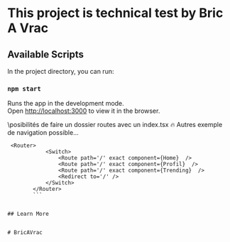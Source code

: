 # This project is technical test by Bric A Vrac

## Available Scripts

In the project directory, you can run:

### `npm start`

Runs the app in the development mode.\
Open [http://localhost:3000](http://localhost:3000) to view it in the browser.

\posibilités de faire un dossier routes avec un index.tsx :fire:
Autres exemple de navigation possible...

````
 <Router>
            <Switch>
                <Route path='/' exact component={Home}  />
                <Route path='/' exact component={Profil}  />
                <Route path='/' exact component={Trending}  />
                <Redirect to='/' />
            </Switch>
        </Router>
        ```
        
        
## Learn More


# BricAVrac
